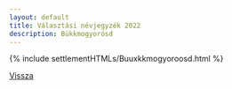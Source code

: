 ```yaml
---
layout: default
title: Választási névjegyzék 2022
description: Bükkmogyorósd
---
```


{% include settlementHTMLs/Buuxkkmogyoroosd.html %}

[Vissza](./)
